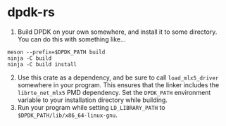 # dpdk-rs
1) Build DPDK on your own somewhere, and install it to some directory. You can do this with something like...
```
meson --prefix=$DPDK_PATH build
ninja -C build
ninja -C build install
```
2) Use this crate as a dependency, and be sure to call `load_mlx5_driver` somewhere in your program. This ensures
   that the linker includes the `librte_net_mlx5` PMD dependency. Set the `DPDK_PATH` environment variable to
   your installation directory while building.
3) Run your program while setting `LD_LIBRARY_PATH` to `$DPDK_PATH/lib/x86_64-linux-gnu`.
